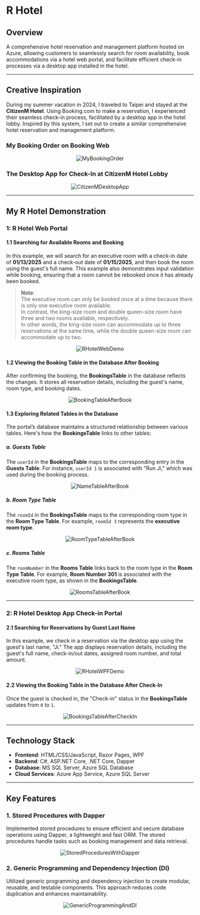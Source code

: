 # R Hotel

## Overview
A comprehensive hotel reservation and management platform hosted on Azure, allowing customers to seamlessly search for room availability, book accommodations via a hotel web portal, and facilitate efficient check-in processes via a desktop app installed in the hotel.

---

## Creative Inspiration
During my summer vacation in 2024, I traveled to Taipei and stayed at the **CitizenM Hotel**. Using Booking.com to make a reservation, I experienced their seamless check-in process, facilitated by a desktop app in the hotel lobby. Inspired by this system, I set out to create a similar comprehensive hotel reservation and management platform.

### My Booking Order on Booking Web
<div align="center">
  <img src="https://github.com/user-attachments/assets/ebd2404d-6dfa-4bc4-b6cb-a287172399f2" alt="MyBookingOrder">
</div>

### The Desktop App for Check-In at CitizenM Hotel Lobby
<div align="center">
  <img src="https://github.com/user-attachments/assets/28ab9f1c-bc54-4ba3-881e-2f43cc7ce812" alt="CitizenMDesktopApp">
</div>

---

## My R Hotel Demonstration

### 1: R Hotel Web Portal

#### 1.1 Searching for Available Rooms and Booking

In this example, we will search for an executive room with a check-in date of **01/13/2025** and a check-out date of **01/15/2025**, and then book the room using the guest's full name. This example also demonstrates input validation while booking, ensuring that a room cannot be rebooked once it has already been booked.

> **Note**:  
> The executive room can only be booked once at a time because there is only one executive room available.  
> In contrast, the king-size room and double queen-size room have three and two rooms available, respectively.  
> In other words, the king-size room can accommodate up to three reservations at the same time, while the double queen-size room can accommodate up to two.


<div align="center">
  <img src="https://github.com/user-attachments/assets/ff045160-6354-4c19-8717-57ccbdcb1735" alt="RHotelWebDemo">
</div>

#### 1.2 Viewing the **Booking Table** in the Database After Booking
After confirming the booking, the **BookingsTable** in the database reflects the changes. It stores all reservation details, including the guest's name, room type, and booking dates.

<div align="center">
  <img src="https://github.com/user-attachments/assets/8d0ebe20-c2c0-42e9-980a-9da502a768b9" alt="BookingTableAfterBook">
</div>

#### 1.3 Exploring Related Tables in the Database
The portal’s database maintains a structured relationship between various tables. Here's how the **BookingsTable** links to other tables:

##### **a. Guests Table**
The `userId` in the **BookingsTable** maps to the corresponding entry in the **Guests Table**. For instance, `userId 1` is associated with "Run Ji," which was used during the booking process.

<div align="center">
  <img src="https://github.com/user-attachments/assets/cba693e1-88a6-4b06-82e8-819fb4223555" alt="NameTableAfterBook">
</div>

##### **b. Room Type Table**
The `roomId` in the **BookingsTable** maps to the corresponding room type in the **Room Type Table**. For example, `roomId 3` represents the **executive room type**.

<div align="center">
  <img src="https://github.com/user-attachments/assets/492aca29-7a76-4071-84ca-981931bcd2a2" alt="RoomTypeTableAfterBook">
</div>

##### **c. Rooms Table**
The `roomNumber` in the **Rooms Table** links back to the room type in the **Room Type Table**. For example, **Room Number 301** is associated with the executive room type, as shown in the **BookingsTable**.

<div align="center">
  <img src="https://github.com/user-attachments/assets/47df34e7-fc45-4b20-9640-23a1899a6f2d" alt="RoomsTableAfterBook">
</div>

---

### 2: R Hotel Desktop App Check-in Portal

#### 2.1 Searching for Reservations by Guest Last Name
In this example, we check in a reservation via the desktop app using the guest's last name, "Ji." The app displays reservation details, including the guest's full name, check-in/out dates, assigned room number, and total amount.

<div align="center">
  <img src="https://github.com/user-attachments/assets/e2fa8a38-9b1d-4f82-8966-e2578a37db4e" alt="RHotelWPFDemo">
</div>

#### 2.2 Viewing the **Booking Table** in the Database After Check-In
Once the guest is checked in, the "Check-in" status in the **BookingsTable** updates from `0` to `1`.

<div align="center">
  <img src="https://github.com/user-attachments/assets/da0a9159-a53f-4fdf-adc3-7f4d7750165a" alt="BookingsTableAfterCheckIn">
</div>

---

## Technology Stack

- **Frontend**: HTML/CSS/JavaScript, Razor Pages, WPF
- **Backend**: C#, ASP.NET Core, .NET Core, Dapper
- **Database**: MS SQL Server, Azure SQL Database
- **Cloud Services**: Azure App Service, Azure SQL Server

---

## Key Features

### 1. Stored Procedures with Dapper
Implemented stored procedures to ensure efficient and secure database operations using Dapper, a lightweight and fast ORM. The stored procedures handle tasks such as booking management and data retrieval.

<div align="center">
  <img src="https://github.com/user-attachments/assets/6e2f03ab-0c41-4e80-82f9-22c551feb5aa" alt="StoredProceduresWithDapper">
</div>

### 2. Generic Programming and Dependency Injection (DI)
Utilized generic programming and dependency injection to create modular, reusable, and testable components. This approach reduces code duplication and enhances maintainability.

<div align="center">
  <img src="https://github.com/user-attachments/assets/7476fdc2-703d-469f-99c7-26977e4844cd" alt="GenericProgrammingAndDI">
</div>
